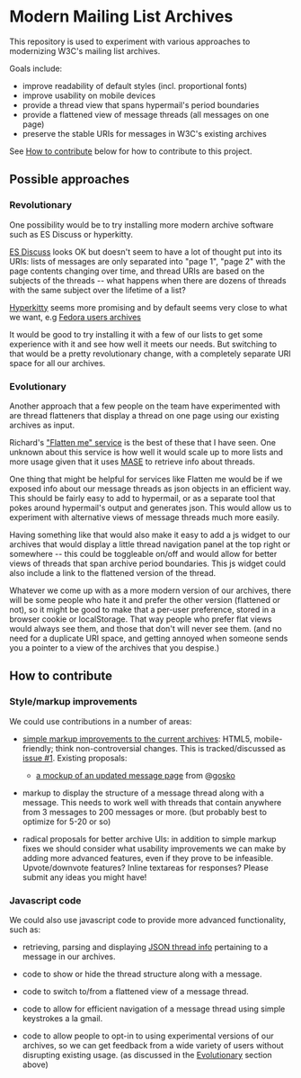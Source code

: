 # Modern Mailing List Archives

This repository is used to experiment with various approaches to
modernizing W3C's mailing list archives.

Goals include:

  - improve readability of default styles (incl. proportional fonts)
  - improve usability on mobile devices
  - provide a thread view that spans hypermail's period boundaries
  - provide a flattened view of message threads (all messages on one page)
  - preserve the stable URIs for messages in W3C's existing archives

See [How to contribute](#how-to-contribute) below for how to
contribute to this project.

## Possible approaches

### Revolutionary

One possibility would be to try installing more modern archive
software such as ES Discuss or hyperkitty.

[ES Discuss](https://esdiscuss.org/) looks OK but doesn't seem to have a lot of thought put
into its URIs: lists of messages are only separated into "page
1", "page 2" with the page contents changing over time, and
thread URIs are based on the subjects of the threads -- what
happens when there are dozens of threads with the same subject
over the lifetime of a list?

[Hyperkitty](https://hyperkitty.readthedocs.org/en/latest/) seems more promising and by default seems very close
to what we want, e.g [Fedora users archives](https://lists.stg.fedoraproject.org/archives/list/users%40lists.fedoraproject.org/)

It would be good to try installing it with a few of our lists to
get some experience with it and see how well it meets our needs.
But switching to that would be a pretty revolutionary change,
with a completely separate URI space for all our archives.

### Evolutionary

Another approach that a few people on the team have experimented
with are thread flatteners that display a thread on one page
using our existing archives as input.

Richard's ["Flatten me" service](http://www.w3.org/Mail/flatten/)
is the best of these that I have seen. One unknown about this
service is how well it would scale up to more lists and more
usage given that it uses [MASE](http://www.w3.org/Search/Mail/Devel) to retrieve info about threads.

One thing that might be helpful for services like Flatten me
would be if we exposed info about our message threads as json
objects in an efficient way. This should be fairly easy to add to
hypermail, or as a separate tool that pokes around hypermail's
output and generates json. This would allow us to experiment with
alternative views of message threads much more easily.

Having something like that would also make it easy to add a js
widget to our archives that would display a little thread
navigation panel at the top right or somewhere -- this could be
toggleable on/off and would allow for better views of threads
that span archive period boundaries. This js widget could also
include a link to the flattened version of the thread.

Whatever we come up with as a more modern version of our
archives, there will be some people who hate it and prefer the
other version (flattened or not), so it might be good to make
that a per-user preference, stored in a browser cookie or
localStorage. That way people who prefer flat views would always
see them, and those that don't will never see them. (and no need
for a duplicate URI space, and getting annoyed when someone sends
you a pointer to a view of the archives that you despise.)

## How to contribute

### Style/markup improvements

We could use contributions in a number of areas:

- [simple markup improvements to the current archives](../../issues/1):
  HTML5, mobile-friendly; think non-controversial changes. This is
  tracked/discussed as [issue #1](../../issues/1). Existing proposals:

  * [a mockup of an updated message
    page](../../samples/message-proposal-1.html) from @[gosko](/gosko)

- markup to display the structure of a message thread along with
  a message. This needs to work well with threads that contain
  anywhere from 3 messages to 200 messages or more. (but probably
  best to optimize for 5-20 or so)

- radical proposals for better archive UIs: in addition to simple
  markup fixes we should consider what usability improvements we
  can make by adding more advanced features, even if they prove
  to be infeasible. Upvote/downvote features? Inline textareas
  for responses? Please submit any ideas you might have!

### Javascript code

We could also use javascript code to provide more advanced
functionality, such as:

- retrieving, parsing and displaying [JSON thread info](../../issues/2)
  pertaining to a message in our archives.

- code to show or hide the thread structure along with a message.

- code to switch to/from a flattened view of a message thread.

- code to allow for efficient navigation of a message thread
  using simple keystrokes a la gmail.

- code to allow people to opt-in to using experimental versions
  of our archives, so we can get feedback from a wide variety of
  users without disrupting existing usage. (as discussed in the
  [Evolutionary](#evolutionary) section above)

